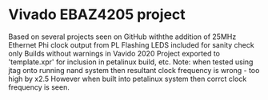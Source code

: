 # Vivado EBAZ4205 project

Based on several projects seen on GitHub withthe addition of 25MHz Ethernet Phi clock output from PL 
Flashing LEDS included for sanity check only
Builds without warnings in Vavido 2020
Project exported to 'template.xpr' for inclusion in petalinux build, etc.
Note: when tested using jtag onto running nand system then resultant clock frequency is wrong - too high by x2.5
However when built into petalinux system then corrct clock frequency is seen.

